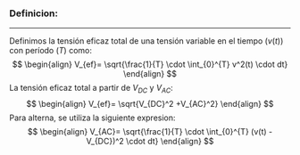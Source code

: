 ### **Definicion:**
---
Definimos la tensión eficaz total de una tensión variable en el tiempo ($v(t)$) con período ($T$) como:
$$
\begin{align}
V_{ef}= \sqrt{\frac{1}{T} \cdot \int_{0}^{T} v^2(t) \cdot dt}
\end{align}
$$
La tensión eficaz total a partir de $V_{DC}$ y $V_{AC}$:
$$
\begin{align}
V_{ef}= \sqrt{V_{DC}^2 +V_{AC}^2}
\end{align}
$$
Para alterna, se utiliza la siguiente expresion:
$$
\begin{align}
V_{AC}= \sqrt{\frac{1}{T} \cdot \int_{0}^{T} (v(t) - V_{DC})^2 \cdot dt}
\end{align}
$$

